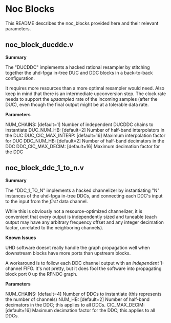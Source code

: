# Noc Blocks

This README describes the noc_blocks provided here and their relevant parameters.

## noc_block_ducddc.v

**Summary**

The "DUCDDC" implements a hacked rational resampler by stitching together the uhd-fpga in-tree DUC and DDC blocks in a back-to-back configuration.

It requires more resources than a more optimal resampler would need. Also keep in mind that there is an intermediate upconversion step. The clock rate needs to support the *upsampled* rate of the incoming samples (after the DUC), even though the final output might be at a tolerable data rate.

**Parameters**

NUM_CHAINS: [default=1] Number of independent DUCDDC chains to instantiate
DUC_NUM_HB: [default=2] Number of half-band interpolators in the DUC
DUC_CIC_MAX_INTERP: [default=16] Maximum interpolation factor for DUC
DDC_NUM_HB: [default=2] Number of half-band decimators in the DDC
DDC_CIC_MAX_DECIM: [default=16] Maximum decimation factor for the DDC

## noc_block_ddc_1_to_n.v

**Summary**

The "DDC_1_TO_N" implements a hacked channelizer by instantiating "N" instances of the uhd-fpga in-tree DDCs, and connecting each DDC's input to the input from the *first* data channel.

While this is obviously not a resource-optimized channelizer, it is convenient that every output is independently sized and tuneable (each output may have any arbitrary frequency offset and any integer decimation factor, unrelated to the neighboring channels).

**Known Issues**

UHD software doesnt really handle the graph propagation well when downstream blocks have more ports than upstream blocks.

A workaround is to follow each DDC channel output with an *independent* 1-channel FIFO. It's not pretty, but it does fool the software into propagating block port 0 up the RFNOC graph.

**Parameters**

NUM_CHAINS: [default=4] Number of DDCs to instantiate (this represents the number of channels)
NUM_HB: [default=2] Number of half-band decimators in the DDC; this applies to all DDCs.
CIC_MAX_DECIM: [default=16] Maximum decimation factor for the DDC; this applies to all DDCs.
